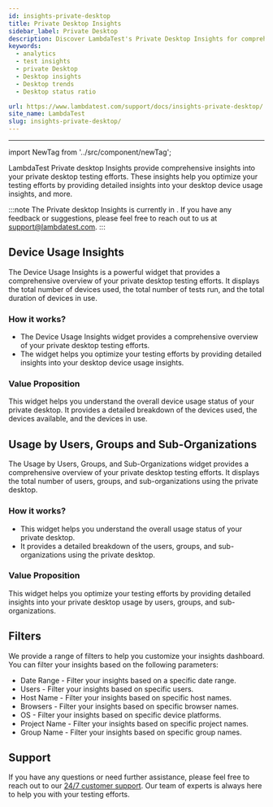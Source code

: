 ```yaml
---
id: insights-private-desktop
title: Private Desktop Insights
sidebar_label: Private Desktop
description: Discover LambdaTest's Private Desktop Insights for comprehensive test cases insights. Optimize your testing efforts today.
keywords:
  - analytics
  - test insights
  - private Desktop
  - Desktop insights
  - Desktop trends
  - Desktop status ratio

url: https://www.lambdatest.com/support/docs/insights-private-desktop/
site_name: LambdaTest
slug: insights-private-desktop/
---
```


<script type="application/ld+json"
      dangerouslySetInnerHTML={{ __html: JSON.stringify({
       "@context": "https://schema.org",
        "@type": "BreadcrumbList",
        "itemListElement": [{
          "@type": "ListItem",
          "position": 1,
          "name": "Home",
          "item": "https://www.lambdatest.com"
        },{
          "@type": "ListItem",
          "position": 2,
          "name": "Support",
          "item": "https://www.lambdatest.com/support/docs/"
        },{
          "@type": "ListItem",
          "position": 3,
          "name": "Linear App Integration",
          "item": "https://www.lambdatest.com/support/docs/insights-private-desktop/"
        }]
      })
    }}
></script>

---

import NewTag from '../src/component/newTag';


LambdaTest Private desktop Insights provide comprehensive insights into your private desktop testing efforts. These insights help you optimize your testing efforts by providing detailed insights into your desktop device usage insights, and more.

:::note
The Private desktop Insights is currently in  <NewTag value="BETA" bgColor="#ffec02" color="#000" />. If you have any feedback or suggestions, please feel free to reach out to us at [support@lambdatest.com](mailto:support@lambdatest.com).
:::

## Device Usage Insights 

The Device Usage Insights is a powerful widget that provides a comprehensive overview of your private desktop testing efforts. It displays the total number of devices used, the total number of tests run, and the total duration of devices in use. 

### How it works?

* The Device Usage Insights widget provides a comprehensive overview of your private desktop testing efforts.
* The widget helps you optimize your testing efforts by providing detailed insights into your desktop device usage insights.

### Value Proposition

This widget helps you understand the overall device usage status of your private desktop. It provides a detailed breakdown of the devices used, the devices available, and the devices in use.

## Usage by Users, Groups and Sub-Organizations 

The Usage by Users, Groups, and Sub-Organizations widget provides a comprehensive overview of your private desktop testing efforts. It displays the total number of users, groups, and sub-organizations using the private desktop.

### How it works?

* This widget helps you understand the overall usage status of your private desktop.
* It provides a detailed breakdown of the users, groups, and sub-organizations using the private desktop.

### Value Proposition

This widget helps you optimize your testing efforts by providing detailed insights into your private desktop usage by users, groups, and sub-organizations.

## Filters 

We provide a range of filters to help you customize your insights dashboard. You can filter your insights based on the following parameters:

* Date Range - Filter your insights based on a specific date range.
* Users - Filter your insights based on specific users. 
* Host Name - Filter your insights based on specific host names.
* Browsers - Filter your insights based on specific browser names. 
* OS - Filter your insights based on specific device platforms.
* Project Name - Filter your insights based on specific project names.
* Group Name - Filter your insights based on specific group names.

## Support 

If you have any questions or need further assistance, please feel free to reach out to our [24/7 customer support](mailto:support@lambdatest.com). Our team of experts is always here to help you with your testing efforts.